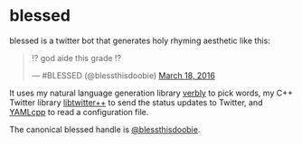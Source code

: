# blessed
blessed is a twitter bot that generates holy rhyming aesthetic like this:

<blockquote class="twitter-tweet" data-lang="en"><p lang="en" dir="ltr">⁉️ god aide this grade ⁉️</p>&mdash; #BLESSED (@blessthisdoobie) <a href="https://twitter.com/blessthisdoobie/status/710930520994140161">March 18, 2016</a></blockquote>
<script async src="//platform.twitter.com/widgets.js" charset="utf-8"></script>

It uses my natural language generation library [verbly](https://github.com/hatkirby/verbly) to pick words, my C++ Twitter library [libtwitter++](https://github.com/hatkirby/libtwittercpp) to send the status updates to Twitter, and [YAMLcpp](https://github.com/jbeder/yaml-cpp) to read a configuration file.

The canonical blessed handle is [@blessthisdoobie](https://twitter.com/blessthisdoobie).
